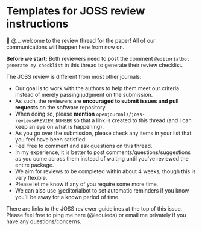 # Templates for JOSS review instructions

:wave: @... welcome to the review thread for the paper! All of our communications will happen here from now on.

**Before we start:** Both reviewers need to post the comment `@editorialbot generate my checklist` in this thread to generate their review checklist.

The JOSS review is different from most other journals:

* Our goal is to work with the authors to help them meet our criteria instead of merely passing judgment on the submission.
* As such, the reviewers are **encouraged to submit issues and pull requests** on the software repository.
* When doing so, please **mention** `openjournals/joss-reviews#REVIEW_NUMBER` so that a link is created to this thread (and I can keep an eye on what is happening).
* As you go over the submission, please check any items in your list that you feel have been satisfied.
* Feel free to comment and ask questions on this thread.
* In my experience, it is better to post comments/questions/suggestions as you come across them instead of waiting until you've reviewed the entire package.
* We aim for reviews to be completed within about 4 weeks, though this is very flexible.
* Please let me know if any of you require some more time.
* We can also use @editorialbot to set automatic reminders if you know you'll be away for a known period of time.

There are links to the JOSS reviewer guidelines at the top of this issue. Please feel free to ping me here (@leouieda) or email me privately if you have any questions/concerns.
